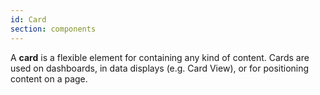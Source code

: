 ```yaml
---
id: Card
section: components
---
```

A **card** is a flexible element for containing any kind of content. Cards are used on dashboards, in data displays (e.g. Card View), or for positioning content on a page. 
